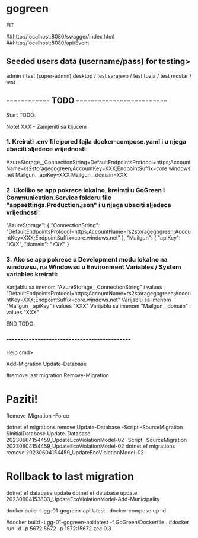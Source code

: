 # gogreen
FIT

##http://localhost:8080/swagger/index.html
##http://localhost:8080/api/Event


## Seeded users data (username/pass) for testing>

admin / test    (super-admin)
desktop / test
sarajevo / test
tuzla / test
mostar / test

## ------------ TODO -------------------------

Start TODO:

Note! XXX - Zamjeniti sa kljucem

### 1. Kreirati .env file pored fajla docker-compose.yaml i u njega ubaciti sljedece vrijednosti:

AzureStorage__ConnectionString=DefaultEndpointsProtocol=https;AccountName=rs2storagegogreen;AccountKey=XXX;EndpointSuffix=core.windows.net
Mailgun__apiKey=XXX
Mailgun__domain=XXX


### 2. Ukoliko se app pokrece lokalno, kreirati u GoGreen i Communication.Service folderu file "appsettings.Production.json" i u njega ubaciti sljedece vrijednosti:

  "AzureStorage": {
    "ConnectionString": "DefaultEndpointsProtocol=https;AccountName=rs2storagegogreen;AccountKey=XXX;EndpointSuffix=core.windows.net"
  },
  "Mailgun": {
    "apiKey": "XXX",
    "domain": "XXX"
  }


### 3. Ako se app pokrece u Development modu lokalno na windowsu, na Windowsu u Environment Variables / System variables kreirati:

Varijablu sa imenom "AzureStorage__ConnectionString" i values "DefaultEndpointsProtocol=https;AccountName=rs2storagegogreen;AccountKey=XXX;EndpointSuffix=core.windows.net"
Varijablu sa imenom "Mailgun__apiKey" i values "XXX"
Varijablu sa imenom "Mailgun__domain" i values "XXX"


END TODO:

### --------------------------------------------


Help cmd>

Add-Migration <MigrationName>
Update-Database

#remove last migration
Remove-Migration

# Paziti!
Remove-Migration -Force

dotnet ef migrations remove <MigrationName>
Update-Database <MigrationName> -Script -SourceMigration $InitialDatabase
Update-Database 20230604154459_UpdateEcoViolationModel-02 -Script -SourceMigration 20230604154459_UpdateEcoViolationModel-02
dotnet ef migrations remove 20230604154459_UpdateEcoViolationModel-02

# Rollback to last migration
dotnet ef database update <PreviousMigrationName>
dotnet ef database update 20230604153803_UpdateEcoViolationModel-Add-Municipality


docker build -t gg-01-gogreen-api:latest .
docker-compose up -d

#docker build -t gg-01-gogreen-api:latest -f GoGreen/Dockerfile .
#docker run -d -p 5672:5672 -p 1572:15672 zec:0.3
